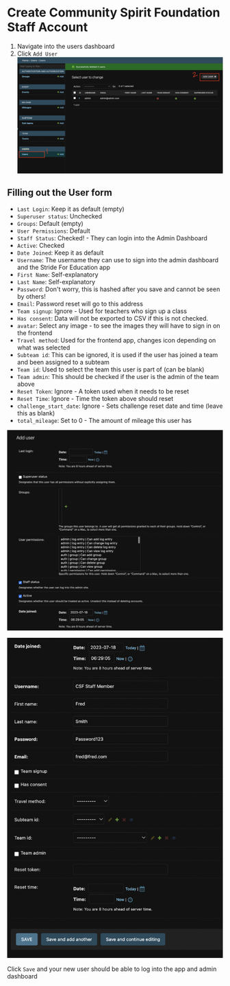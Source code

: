# Create Community Spirit Foundation Staff Account

1. Navigate into the users dashboard
2. Click `Add User`
   ![Add User: Step 1](../img/usersp1.png)

## Filling out the User form

- `Last Login`: Keep it as default (empty)
- `Superuser status`: Unchecked
- `Groups`: Default (empty)
- `User Permissions`: Default
- `Staff Status`: Checked! - They can login into the Admin Dashboard
- `Active`: Checked
- `Date Joined`: Keep it as default
- `Username`: The username they can use to sign into the admin dashboard and the Stride For Education app
- `First Name`: Self-explanatory
- `Last Name`: Self-explanatory
- `Password`: Don't worry, this is hashed after you save and cannot be seen by others!
- `Email`: Password reset will go to this address
- `Team signup`: Ignore - Used for teachers who sign up a class
- `Has consent`: Data will not be exported to CSV if this is not checked.
- `avatar`: Select any image - to see the images they will have to sign in on the frontend
- `Travel method`: Used for the frontend app, changes icon depending on what was selected
- `Subteam id`: This can be ignored, it is used if the user has joined a team and been assigned to a subteam
- `Team id`: Used to select the team this user is part of (can be blank)
- `Team admin`: This should be checked if the user is the admin of the team above
- `Reset Token`: Ignore - A token used when it needs to be reset
- `Reset Time`: Ignore - Time the token above should reset
- `challenge_start_date`: Ignore - Sets challenge reset date and time (leave this as blank)
- `total_mileage`: Set to 0 - The amount of mileage this user has

![Add User: Step 2](../img/usersp2.png)

![Add User: Step 3](../img/usersp3.png)

Click `Save` and your new user should be able to log into the app and admin dashboard
